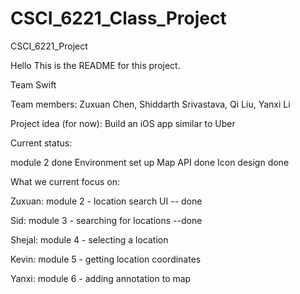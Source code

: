 # CSCI_6221_Class_Project
CSCI_6221_Project

Hello
This is the README for this project.

Team Swift

Team members: Zuxuan Chen, Shiddarth Srivastava, Qi Liu, Yanxi Li

Project idea (for now): Build an iOS app similar to Uber

Current status:

module 2 done
Environment set up
Map API done
Icon design done

What we current focus on:

Zuxuan: module 2 - location search UI -- done

Sid: module 3 - searching for locations --done

Shejal: module 4 - selecting a location

Kevin: module 5 - getting location coordinates

Yanxi: module 6 - adding annotation to map

